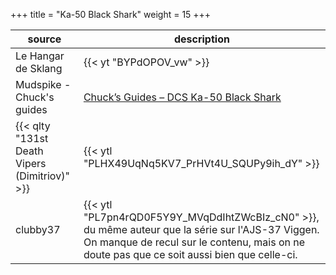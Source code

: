 +++
title = "Ka-50 Black Shark"
weight = 15
+++

source                                        | description
--------------------------------------------- | -----------
Le Hangar de Sklang                           | {{< yt "BYPdOPOV_vw" >}}
Mudspike - Chuck's guides                     | [Chuck’s Guides – DCS Ka-50 Black Shark](https://www.mudspike.com/chucks-guides-dcs-ka-50-black-shark/)
{{< qlty "131st Death Vipers (Dimitriov)" >}} | {{< ytl "PLHX49UqNq5KV7_PrHVt4U_SQUPy9ih_dY" >}}
clubby37                                      | {{< ytl "PL7pn4rQD0F5Y9Y_MVqDdIhtZWcBIz_cN0" >}}, du même auteur que la série sur l'AJS-37 Viggen. On manque de recul sur le contenu, mais on ne doute pas que ce soit aussi bien que celle-ci.
